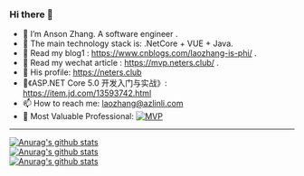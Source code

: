 ### Hi there 👋


- 🔭 I’m Anson Zhang. A software engineer .
- 👯 The main technology stack is: .NetCore + VUE + Java.
- 👒 Read my blog1 : https://www.cnblogs.com/laozhang-is-phi/ .
- 📃 Read my wechat article : https://mvp.neters.club/ .
- 💬 His profile: https://neters.club
- 📕《ASP.NET Core 5.0 开发入门与实战》: https://item.jd.com/13593742.html
- 📫 How to reach me: laozhang@azlinli.com  
- 🎉 Most Valuable Professional: [![MVP](http://apk.neters.club/MVP_Logo_Horizontal_Preferred_Cyan300_CMYK_72ppi.png)](https://docs.microsoft.com/zh-cn/dotnet/fundamentals/?WT.mc_id=DOP-MVP-5003704) 

  
********************  
   

[![Anurag's github stats](https://github-readme-stats.vercel.app/api?username=anjoy8)](https://github.com/anuraghazra/github-readme-stats)   
[![Anurag's github stats](https://github-readme-stats.vercel.app/api/top-langs/?username=anjoy8&layout=compact)](https://github.com/anuraghazra/github-readme-stats)  
[![Anurag's github stats](https://github-profile-trophy.vercel.app/?username=anjoy8&title=Star,Follower,Commit,Issue&theme=chartreuse-dark)](https://github.com/anjoy8)  
